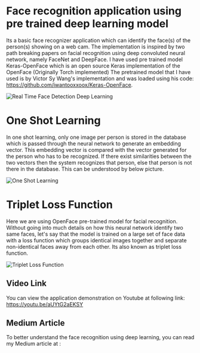 # Face recognition application using pre trained deep learning model

Its a basic face recognizer application which can identify the face(s) of the person(s) showing on a web cam. The implementation is inspired by two path breaking papers on facial recognition using deep convoluted neural network, namely FaceNet and DeepFace.
I have used pre trained model Keras-OpenFace which is an open source Keras implementation of the OpenFace (Originally Torch implemented)
The pretrained model that I have used is by Victor Sy Wang's implementation and was loaded using his code: https://github.com/iwantooxxoox/Keras-OpenFace.

![Real Time Face Detection Deep Learning](https://github.com/sumantrajoshi/Face-recognition-using-deep-learning/blob/master/pictures/Real%20Time%20Face%20Detection%20Deep%20Learning.jpg)

# One Shot Learning
In one shot learning, only one image per person is stored in the database which is passed through the neural network to generate an embedding vector. This embedding vector is compared with the vector generated for the person who has to be recognized. If there exist similarities between the two vectors then the system recognizes that person, else that person is not there in the database. This can be understood by below picture.

![One Shot Learning](https://github.com/sumantrajoshi/Face-recognition-using-deep-learning/blob/master/pictures/One%20Shot%20Learning.JPG)

# Triplet Loss Function
Here we are using OpenFace pre-trained model for facial recognition. Without going into much details on how this neural network identify two same faces, let's say that the model is trained on a large set of face data with a loss function which groups identical images together and separate non-identical faces away from each other. Its also known as triplet loss function.

![Triplet Loss Function](https://github.com/sumantrajoshi/Face-recognition-using-deep-learning/blob/master/pictures/Triplet%20Loss%20Function.JPG)


## Video Link
You can view the application demonstration on Youtube at following link: https://youtu.be/aUYtG2aEKSY

## Medium Article
To better understand the face recognition using deep learning, you can read my Medium article at : 




